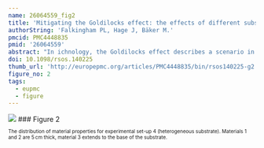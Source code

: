 ```yaml
---
name: 26064559_fig2
title: 'Mitigating the Goldilocks effect: the effects of different substrate models on track formation potential.'
authorString: 'Falkingham PL, Hage J, Bäker M.'
pmcid: PMC4448835
pmid: '26064559'
abstract: "In ichnology, the Goldilocks effect describes a scenario in which a substrate must be 'just right' in order for tracks to form-too soft, the animal will be unable to traverse the area, and too firm, the substrate will not deform. Any given substrate can therefore only preserve a range of tracks from those animals which exert an underfoot pressure at approximately the yield strength of the sediment. However, rarely are substrates vertically homogeneous for any great depth, varying either due to heterogeneity across sediment layers, or from mechanical behaviour such as strain hardening. Here, we explore the specificity of the Goldilocks effect in a number of virtual substrates simulated using finite-element analysis. We find that the inclusion of strain hardening into the model increases the potential range of trackmaker sizes somewhat, compared with a simple elastic-perfectly plastic model. The simulation of a vertically heterogeneous, strain hardening substrate showed a much larger range of potential trackmakers than strain hardening alone. We therefore show that the Goldilocks effect is lessened to varying degrees by the inclusion of more realistic soil parameters, though there still remains an upper and lower limit to the size of trackmaker able to traverse the area while leaving footprints."
doi: 10.1098/rsos.140225
thumb_url: 'http://europepmc.org/articles/PMC4448835/bin/rsos140225-g2.gif'
figure_no: 2
tags:
  - eupmc
  - figure
---
```

<img src='http://europepmc.org/articles/PMC4448835/bin/rsos140225-g2.jpg' style='max-height: 300px'>
### Figure 2
<p style='font-size: 10px;'>The distribution of material properties for experimental set-up 4 (heterogeneous substrate). Materials 1 and 2 are 5 cm thick, material 3 extends to the base of the substrate.</p>
